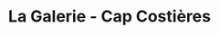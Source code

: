 ---
title: "La Galerie - Cap Costières"
url: /nimes/la-galerie-cap-costieres/
shop: centre commercial
---